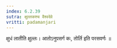 ```yaml
---
index: 6.2.39
sutra: क्षुल्लकश्च वैश्वदेवे
vritti: padamanjari
---
```


  क्षुधं लातीति क्षुल्लः। आतोऽनुपसर्ग कः, तोर्लि इति परसवर्णः ॥